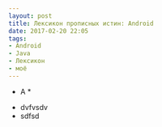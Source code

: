 ```yaml
---
layout: post
title: Лексикон прописных истин: Android
date: 2017-02-20 22:05
tags:
- Android
- Java
- Лексикон
- моё
---
```


* A *

- dvfvsdv
- sdfsd
